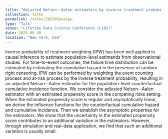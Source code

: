 ```yaml
---
title: "Adjusted Nelson--Aalen estimators by inverse treatment probability weighting with an estimated propensity score"
collection: talks
permalink: /talks/202505anaipw
type: "Talk"
venue: "Lifetime Data Science Conference (LiDS)"
date: 2025-05-30
location: "New York, USA"
---
```



Inverse probability of treatment weighting (IPW) has been well applied in causal inference to estimate population-level estimands from observational studies. 
For time-to-event outcomes, the failure time distribution can be estimated by estimating the cumulative hazard in the presence of random right censoring. 
IPW can be performed by weighting the event counting process and at-risk process by the inverse treatment probability, resulting in an adjusted Nelson--Aalen estimator for the population-level counterfactual cumulative incidence function. 
We consider the adjusted Nelson--Aalen estimator with an estimated propensity score in the competing risks setting. 
When the estimated propensity score is regular and asymptotically linear, we derive the influence functions for the counterfactual cumulative hazard and cumulative incidence. 
Then we establish the asymptotic properties for the estimators. We show that the uncertainty in the estimated propensity score contributes to an additional variation in the estimators. 
However, through simulation and real-data application, we find that such an additional variation is usually small.
